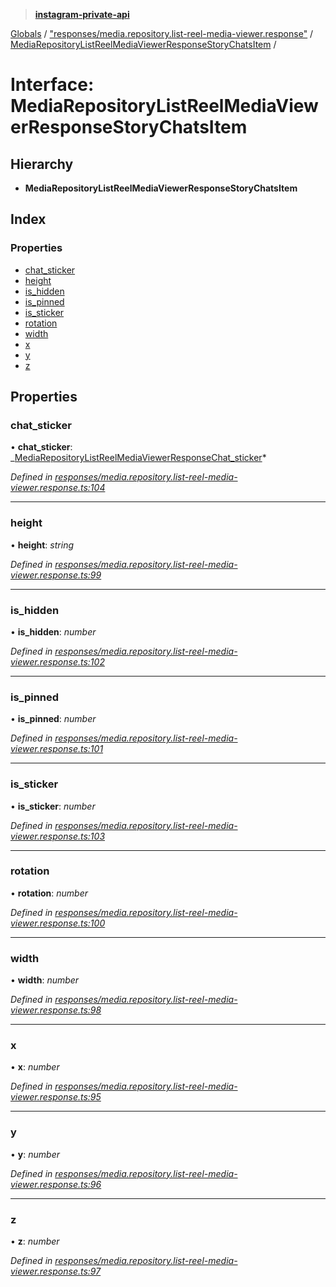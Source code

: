 > **[instagram-private-api](../README.md)**

[Globals](../README.md) / ["responses/media.repository.list-reel-media-viewer.response"](../modules/_responses_media_repository_list_reel_media_viewer_response_.md) / [MediaRepositoryListReelMediaViewerResponseStoryChatsItem](_responses_media_repository_list_reel_media_viewer_response_.mediarepositorylistreelmediaviewerresponsestorychatsitem.md) /

# Interface: MediaRepositoryListReelMediaViewerResponseStoryChatsItem

## Hierarchy

- **MediaRepositoryListReelMediaViewerResponseStoryChatsItem**

## Index

### Properties

- [chat_sticker](_responses_media_repository_list_reel_media_viewer_response_.mediarepositorylistreelmediaviewerresponsestorychatsitem.md#chat_sticker)
- [height](_responses_media_repository_list_reel_media_viewer_response_.mediarepositorylistreelmediaviewerresponsestorychatsitem.md#height)
- [is_hidden](_responses_media_repository_list_reel_media_viewer_response_.mediarepositorylistreelmediaviewerresponsestorychatsitem.md#is_hidden)
- [is_pinned](_responses_media_repository_list_reel_media_viewer_response_.mediarepositorylistreelmediaviewerresponsestorychatsitem.md#is_pinned)
- [is_sticker](_responses_media_repository_list_reel_media_viewer_response_.mediarepositorylistreelmediaviewerresponsestorychatsitem.md#is_sticker)
- [rotation](_responses_media_repository_list_reel_media_viewer_response_.mediarepositorylistreelmediaviewerresponsestorychatsitem.md#rotation)
- [width](_responses_media_repository_list_reel_media_viewer_response_.mediarepositorylistreelmediaviewerresponsestorychatsitem.md#width)
- [x](_responses_media_repository_list_reel_media_viewer_response_.mediarepositorylistreelmediaviewerresponsestorychatsitem.md#x)
- [y](_responses_media_repository_list_reel_media_viewer_response_.mediarepositorylistreelmediaviewerresponsestorychatsitem.md#y)
- [z](_responses_media_repository_list_reel_media_viewer_response_.mediarepositorylistreelmediaviewerresponsestorychatsitem.md#z)

## Properties

### chat_sticker

• **chat_sticker**: _[MediaRepositoryListReelMediaViewerResponseChat_sticker](\_responses_media_repository_list_reel_media_viewer_response_.mediarepositorylistreelmediaviewerresponsechat*sticker.md)*

_Defined in [responses/media.repository.list-reel-media-viewer.response.ts:104](https://github.com/realinstadude/instagram-private-api/blob/4ae8fec/src/responses/media.repository.list-reel-media-viewer.response.ts#L104)_

---

### height

• **height**: _string_

_Defined in [responses/media.repository.list-reel-media-viewer.response.ts:99](https://github.com/realinstadude/instagram-private-api/blob/4ae8fec/src/responses/media.repository.list-reel-media-viewer.response.ts#L99)_

---

### is_hidden

• **is_hidden**: _number_

_Defined in [responses/media.repository.list-reel-media-viewer.response.ts:102](https://github.com/realinstadude/instagram-private-api/blob/4ae8fec/src/responses/media.repository.list-reel-media-viewer.response.ts#L102)_

---

### is_pinned

• **is_pinned**: _number_

_Defined in [responses/media.repository.list-reel-media-viewer.response.ts:101](https://github.com/realinstadude/instagram-private-api/blob/4ae8fec/src/responses/media.repository.list-reel-media-viewer.response.ts#L101)_

---

### is_sticker

• **is_sticker**: _number_

_Defined in [responses/media.repository.list-reel-media-viewer.response.ts:103](https://github.com/realinstadude/instagram-private-api/blob/4ae8fec/src/responses/media.repository.list-reel-media-viewer.response.ts#L103)_

---

### rotation

• **rotation**: _number_

_Defined in [responses/media.repository.list-reel-media-viewer.response.ts:100](https://github.com/realinstadude/instagram-private-api/blob/4ae8fec/src/responses/media.repository.list-reel-media-viewer.response.ts#L100)_

---

### width

• **width**: _number_

_Defined in [responses/media.repository.list-reel-media-viewer.response.ts:98](https://github.com/realinstadude/instagram-private-api/blob/4ae8fec/src/responses/media.repository.list-reel-media-viewer.response.ts#L98)_

---

### x

• **x**: _number_

_Defined in [responses/media.repository.list-reel-media-viewer.response.ts:95](https://github.com/realinstadude/instagram-private-api/blob/4ae8fec/src/responses/media.repository.list-reel-media-viewer.response.ts#L95)_

---

### y

• **y**: _number_

_Defined in [responses/media.repository.list-reel-media-viewer.response.ts:96](https://github.com/realinstadude/instagram-private-api/blob/4ae8fec/src/responses/media.repository.list-reel-media-viewer.response.ts#L96)_

---

### z

• **z**: _number_

_Defined in [responses/media.repository.list-reel-media-viewer.response.ts:97](https://github.com/realinstadude/instagram-private-api/blob/4ae8fec/src/responses/media.repository.list-reel-media-viewer.response.ts#L97)_
